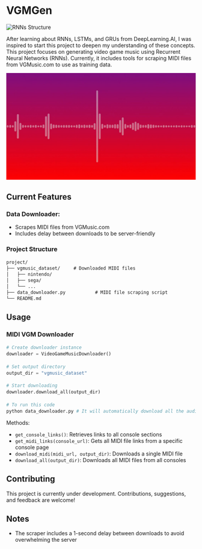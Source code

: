 # VGMGen

![RNNs Structure](https://magenta.tensorflow.org/2016/06/10/recurrent-neural-network-generation-tutorial)

After learning about RNNs, LSTMs, and GRUs from DeepLearning.AI, I was inspired to start this project to deepen my understanding of these concepts. This project focuses on generating video game music using Recurrent Neural Networks (RNNs). Currently, it includes tools for scraping MIDI files from VGMusic.com to use as training data.

![Audio Wave](https://github.com/dvnguyen02/VGMGen/blob/master/images/audio_wave.jpg?raw=true)


## Current Features

### Data Downloader:
- Scrapes MIDI files from VGMusic.com
- Includes delay between downloads to be server-friendly

### Project Structure
```
project/
├── vgmusic_dataset/     # Downloaded MIDI files
│   ├── nintendo/
│   ├── sega/
│   └── ...
├── data_downloader.py           # MIDI file scraping script
└── README.md            
```

## Usage

### MIDI VGM Downloader

```python
# Create downloader instance
downloader = VideoGameMusicDownloader()

# Set output directory
output_dir = "vgmusic_dataset"

# Start downloading
downloader.download_all(output_dir)

# To run this code 
python data_downloader.py # It will automatically download all the audio files from the size, or if you want you could modify to download from a specific console from the code.
```


Methods:
- `get_console_links()`: Retrieves links to all console sections
- `get_midi_links(console_url)`: Gets all MIDI file links from a specific console page
- `download_midi(midi_url, output_dir)`: Downloads a single MIDI file
- `download_all(output_dir)`: Downloads all MIDI files from all consoles


## Contributing

This project is currently under development. Contributions, suggestions, and feedback are welcome!

## Notes

- The scraper includes a 1-second delay between downloads to avoid overwhelming the server


